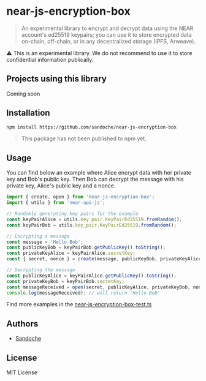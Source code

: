 # near-js-encryption-box

> An experimental library to encrypt and decrypt data using the NEAR account's ed25519 keypairs; you can use it to store encrypted data on-chain, off-chain, or in any decentralized storage (IPFS, Arweave).

⚠️ This is an experimental library. We do not recommend to use it to store confidential information publically.

## Projects using this library

Coming soon

## Installation

```bash
npm install https://github.com/sandoche/near-js-encryption-box
```

> This package has not been published to npm yet.

## Usage

You can find below an example where Alice encrypt data with her private key and Bob's public key.
Then Bob can decrypt the message with his private key, Alice's public key and a nonce.

```js
import { create, open } from 'near-js-encryption-box';
import { utils } from 'near-api-js';

// Randomly generating key pairs for the example
const keyPairAlice = utils.key_pair.KeyPairEd25519.fromRandom();
const keyPairBob = utils.key_pair.KeyPairEd25519.fromRandom();

// Encrypting a message
const message = 'Hello Bob';
const publicKeyBob = keyPairBob.getPublicKey().toString();
const privateKeyAlice = keyPairAlice.secretKey;
const { secret, nonce } = create(message, publicKeyBob, privateKeyAlice); // you can also pass your own custom nonce as a 4th paramter

// Decrypting the message
const publicKeyAlice = keyPairAlice.getPublicKey().toString();
const privateKeyBob = keyPairBob.secretKey;
const messageReceived = open(secret, publicKeyAlice, privateKeyBob, nonce);
console.log(messageReceived); // will return 'Hello Bob'
```

Find more examples in the [near-js-encryption-box-test.ts](test/near-js-encryption-box.test.ts)

## Authors

- [Sandoche](https://github.com/sandoche)

## License

MIT License
